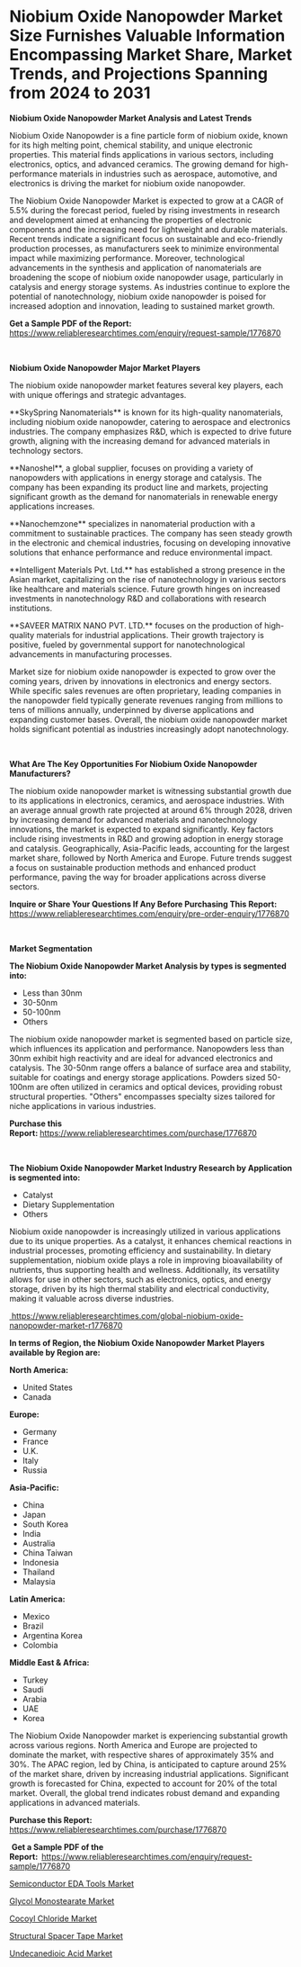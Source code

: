 <p><h1>Niobium Oxide Nanopowder Market Size Furnishes Valuable Information Encompassing Market Share, Market Trends, and Projections Spanning from 2024 to 2031</h1></p><p><strong>Niobium Oxide Nanopowder Market Analysis and Latest Trends</strong></p>
<p><p>Niobium Oxide Nanopowder is a fine particle form of niobium oxide, known for its high melting point, chemical stability, and unique electronic properties. This material finds applications in various sectors, including electronics, optics, and advanced ceramics. The growing demand for high-performance materials in industries such as aerospace, automotive, and electronics is driving the market for niobium oxide nanopowder.</p><p>The Niobium Oxide Nanopowder Market is expected to grow at a CAGR of 5.5% during the forecast period, fueled by rising investments in research and development aimed at enhancing the properties of electronic components and the increasing need for lightweight and durable materials. Recent trends indicate a significant focus on sustainable and eco-friendly production processes, as manufacturers seek to minimize environmental impact while maximizing performance. Moreover, technological advancements in the synthesis and application of nanomaterials are broadening the scope of niobium oxide nanopowder usage, particularly in catalysis and energy storage systems. As industries continue to explore the potential of nanotechnology, niobium oxide nanopowder is poised for increased adoption and innovation, leading to sustained market growth.</p></p>
<p><strong>Get a Sample PDF of the Report:&nbsp;</strong> <a href="https://www.reliableresearchtimes.com/enquiry/request-sample/1776870?utm_campaign=1529&utm_medium=2&utm_source=Github&utm_content=ia&utm_term=09102024&utm_id=niobium-oxide-nanopowder">https://www.reliableresearchtimes.com/enquiry/request-sample/1776870</a></p>
<p>&nbsp;</p>
<p><strong>Niobium Oxide Nanopowder Major Market Players</strong></p>
<p><p>The niobium oxide nanopowder market features several key players, each with unique offerings and strategic advantages. </p><p>**SkySpring Nanomaterials** is known for its high-quality nanomaterials, including niobium oxide nanopowder, catering to aerospace and electronics industries. The company emphasizes R&D, which is expected to drive future growth, aligning with the increasing demand for advanced materials in technology sectors.</p><p>**Nanoshel**, a global supplier, focuses on providing a variety of nanopowders with applications in energy storage and catalysis. The company has been expanding its product line and markets, projecting significant growth as the demand for nanomaterials in renewable energy applications increases.</p><p>**Nanochemzone** specializes in nanomaterial production with a commitment to sustainable practices. The company has seen steady growth in the electronic and chemical industries, focusing on developing innovative solutions that enhance performance and reduce environmental impact.</p><p>**Intelligent Materials Pvt. Ltd.** has established a strong presence in the Asian market, capitalizing on the rise of nanotechnology in various sectors like healthcare and materials science. Future growth hinges on increased investments in nanotechnology R&D and collaborations with research institutions.</p><p>**SAVEER MATRIX NANO PVT. LTD.** focuses on the production of high-quality materials for industrial applications. Their growth trajectory is positive, fueled by governmental support for nanotechnological advancements in manufacturing processes.</p><p>Market size for niobium oxide nanopowder is expected to grow over the coming years, driven by innovations in electronics and energy sectors. While specific sales revenues are often proprietary, leading companies in the nanopowder field typically generate revenues ranging from millions to tens of millions annually, underpinned by diverse applications and expanding customer bases. Overall, the niobium oxide nanopowder market holds significant potential as industries increasingly adopt nanotechnology.</p></p>
<p>&nbsp;</p>
<p><strong>What Are The Key Opportunities For Niobium Oxide Nanopowder Manufacturers?</strong></p>
<p><p>The niobium oxide nanopowder market is witnessing substantial growth due to its applications in electronics, ceramics, and aerospace industries. With an average annual growth rate projected at around 6% through 2028, driven by increasing demand for advanced materials and nanotechnology innovations, the market is expected to expand significantly. Key factors include rising investments in R&D and growing adoption in energy storage and catalysis. Geographically, Asia-Pacific leads, accounting for the largest market share, followed by North America and Europe. Future trends suggest a focus on sustainable production methods and enhanced product performance, paving the way for broader applications across diverse sectors.</p></p>
<p><strong>Inquire or Share Your Questions If Any Before Purchasing This Report:</strong> <a href="https://www.reliableresearchtimes.com/enquiry/pre-order-enquiry/1776870?utm_campaign=1529&utm_medium=2&utm_source=Github&utm_content=ia&utm_term=09102024&utm_id=niobium-oxide-nanopowder">https://www.reliableresearchtimes.com/enquiry/pre-order-enquiry/1776870</a></p>
<p>&nbsp;</p>
<p><strong>Market Segmentation</strong></p>
<p><strong>The Niobium Oxide Nanopowder Market Analysis by types is segmented into:</strong></p>
<p><ul><li>Less than 30nm</li><li>30-50nm</li><li>50-100nm</li><li>Others</li></ul></p>
<p><p>The niobium oxide nanopowder market is segmented based on particle size, which influences its application and performance. Nanopowders less than 30nm exhibit high reactivity and are ideal for advanced electronics and catalysis. The 30-50nm range offers a balance of surface area and stability, suitable for coatings and energy storage applications. Powders sized 50-100nm are often utilized in ceramics and optical devices, providing robust structural properties. "Others" encompasses specialty sizes tailored for niche applications in various industries.</p></p>
<p><strong>Purchase this Report:&nbsp;</strong><a href="https://www.reliableresearchtimes.com/purchase/1776870?utm_campaign=1529&utm_medium=2&utm_source=Github&utm_content=ia&utm_term=09102024&utm_id=niobium-oxide-nanopowder">https://www.reliableresearchtimes.com/purchase/1776870</a></p>
<p>&nbsp;</p>
<p><strong>The Niobium Oxide Nanopowder Market Industry Research by Application is segmented into:</strong></p>
<p><ul><li>Catalyst</li><li>Dietary Supplementation</li><li>Others</li></ul></p>
<p><p>Niobium oxide nanopowder is increasingly utilized in various applications due to its unique properties. As a catalyst, it enhances chemical reactions in industrial processes, promoting efficiency and sustainability. In dietary supplementation, niobium oxide plays a role in improving bioavailability of nutrients, thus supporting health and wellness. Additionally, its versatility allows for use in other sectors, such as electronics, optics, and energy storage, driven by its high thermal stability and electrical conductivity, making it valuable across diverse industries.</p></p>
<p><a href="https://www.reliableresearchtimes.com/global-niobium-oxide-nanopowder-market-r1776870?utm_campaign=1529&utm_medium=2&utm_source=Github&utm_content=ia&utm_term=09102024&utm_id=niobium-oxide-nanopowder">&nbsp;https://www.reliableresearchtimes.com/global-niobium-oxide-nanopowder-market-r1776870</a></p>
<p><strong>In terms of Region, the Niobium Oxide Nanopowder Market Players available by Region are:</strong></p>
<p>
    <p> <strong> North America: </strong>
        <ul>
            <li>United States</li>
            <li>Canada</li>
        </ul>
        </p> 
    <p> <strong> Europe: </strong>
        <ul>
            <li>Germany</li>
            <li>France</li>
            <li>U.K.</li>
            <li>Italy</li>
            <li>Russia</li>
        </ul>
        </p> 
    <p> <strong> Asia-Pacific: </strong>
        <ul>
            <li>China</li>
            <li>Japan</li>
            <li>South Korea</li>
            <li>India</li>
            <li>Australia</li>
            <li>China Taiwan</li>
            <li>Indonesia</li>
            <li>Thailand</li>
            <li>Malaysia</li>
        </ul>
        </p> 
    <p> <strong> Latin America: </strong>
        <ul>
            <li>Mexico</li>
            <li>Brazil</li>
            <li>Argentina Korea</li>
            <li>Colombia</li>
        </ul>
        </p> 
    <p> <strong> Middle East & Africa: </strong>
        <ul>
            <li>Turkey</li>
            <li>Saudi</li>
            <li>Arabia</li>
            <li>UAE</li>
            <li>Korea</li>
        </ul>
    </p>
    </p>
<p><p>The Niobium Oxide Nanopowder market is experiencing substantial growth across various regions. North America and Europe are projected to dominate the market, with respective shares of approximately 35% and 30%. The APAC region, led by China, is anticipated to capture around 25% of the market share, driven by increasing industrial applications. Significant growth is forecasted for China, expected to account for 20% of the total market. Overall, the global trend indicates robust demand and expanding applications in advanced materials.</p></p>
<p><strong>Purchase this Report: </strong><a href="https://www.reliableresearchtimes.com/purchase/1776870?utm_campaign=1529&utm_medium=2&utm_source=Github&utm_content=ia&utm_term=09102024&utm_id=niobium-oxide-nanopowder">https://www.reliableresearchtimes.com/purchase/1776870</a></p>
<p>&nbsp;<strong>Get a Sample PDF of the Report:&nbsp;&nbsp;</strong><a href="https://www.reliableresearchtimes.com/enquiry/request-sample/1776870?utm_campaign=1529&utm_medium=2&utm_source=Github&utm_content=ia&utm_term=09102024&utm_id=niobium-oxide-nanopowder">https://www.reliableresearchtimes.com/enquiry/request-sample/1776870</a></p>
<p><strong></strong></p>
<p><p><a href="https://github.com/MariaWashington76/Market-Research-Report-List-1/blob/main/semiconductor-eda-tools-market.md?utm_campaign=1529&utm_medium=2&utm_source=Github&utm_content=ia&utm_term=09102024&utm_id=niobium-oxide-nanopowder">Semiconductor EDA Tools Market</a></p><p><a href="https://www.linkedin.com/pulse/glycol-monostearate-spectrum-usage-patterns-sector-evolution-ilmef?utm_campaign=1529&utm_medium=2&utm_source=Github&utm_content=ia&utm_term=09102024&utm_id=niobium-oxide-nanopowder">Glycol Monostearate Market</a></p><p><a href="https://www.linkedin.com/pulse/exploring-cocoyl-chloride-market-dynamics-global-trends-future-cvrtf?utm_campaign=1529&utm_medium=2&utm_source=Github&utm_content=ia&utm_term=09102024&utm_id=niobium-oxide-nanopowder">Cocoyl Chloride Market</a></p><p><a href="https://www.linkedin.com/pulse/structural-spacer-tape-market-report-product-type-double-lr51f?utm_campaign=1529&utm_medium=2&utm_source=Github&utm_content=ia&utm_term=09102024&utm_id=niobium-oxide-nanopowder">Structural Spacer Tape Market</a></p><p><a href="https://www.linkedin.com/pulse/undecanedioic-acid-spectrum-usage-patterns-sector-evolution-5hwdf?utm_campaign=1529&utm_medium=2&utm_source=Github&utm_content=ia&utm_term=09102024&utm_id=niobium-oxide-nanopowder">Undecanedioic Acid Market</a></p></p>